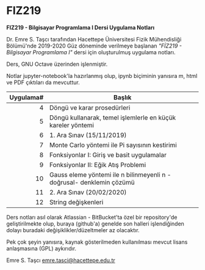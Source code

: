 # FIZ219
**FIZ219 - Bilgisayar Programlama I Dersi Uygulama Notları**

Dr. Emre S. Taşcı tarafından Hacettepe Üniversitesi Fizik Mühendisliği Bölümü'nde 2019-2020 Güz döneminde verilmeye başlanan _"FİZ219 - Bilgisayar Programlama I"_ dersi için oluşturulmuş uygulama notları.

Ders, GNU Octave üzerinden işlenmiştir.

Notlar jupyter-notebook'la hazırlanmış olup, ipynb biçiminin yanısıra m, html ve PDF çıktıları da mevcuttur.

Uygulama#|Başlık
---:|---
4|Döngü ve karar prosedürleri
5|Döngü kullanarak, temel işlemlerle en küçük kareler yöntemi
6|1. Ara Sınav (15/11/2019)
7|Monte Carlo yöntemi ile Pi sayısının kestirimi
8|Fonksiyonlar I: Giriş ve basit uygulamalar
9|Fonksiyonlar II: Eğik Atış Problemi
10|Gauss eleme yöntemi ile n bilinmeyenli n -doğrusal- denklemin çözümü
11|2. Ara Sınav (20/02/2020)
12|String değişkenleri

Ders notları asıl olarak Atlassian - BitBucket'ta özel bir repository'de geliştirilmekte olup, buraya (github'a) genelde son halleri işlendiğinden dolayı buradaki değişiklikler/düzeltmeler az olacaktır.

Pek çok şeyin yanısıra, kaynak gösterilmeden kullanılması mevcut lisans anlaşmasına (GPL) aykırıdır.

Emre S. Taşcı <emre.tasci@hacettepe.edu.tr>
